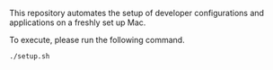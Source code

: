 This repository automates the setup of developer configurations and applications on a freshly set up Mac.

To execute, please run the following command.
```shell
./setup.sh
```
